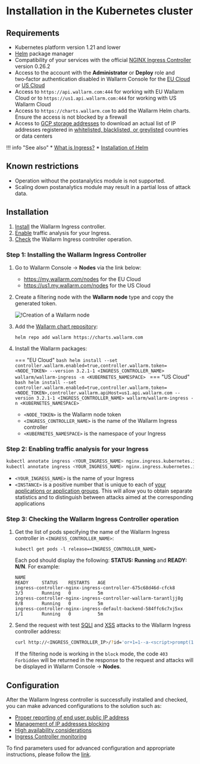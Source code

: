 # Installation in the Kubernetes cluster

## Requirements

* Kubernetes platform version 1.21 and lower
* [Helm](https://helm.sh/) package manager
* Compatibility of your services with the official [NGINX Ingress Controller](https://github.com/kubernetes/ingress-nginx) version 0.26.2
* Access to the account with the **Administrator** or **Deploy** role and two‑factor authentication disabled in Wallarm Console for the [EU Cloud](https://my.wallarm.com/) or [US Cloud](https://us1.my.wallarm.com/)
* Access to `https://api.wallarm.com:444` for working with EU Wallarm Cloud or to `https://us1.api.wallarm.com:444` for working with US Wallarm Cloud
* Access to `https://charts.wallarm.com` to add the Wallarm Helm charts. Ensure the access is not blocked by a firewall
* Access to [GCP storage addresses](https://www.gstatic.com/ipranges/goog.json) to download an actual list of IP addresses registered in [whitelisted, blacklisted, or greylisted](../user-guides/ip-lists/overview.md) countries or data centers

!!! info "See also"
    * [What is Ingress?](https://kubernetes.io/docs/concepts/services-networking/ingress/)
    * [Installation of Helm](https://helm.sh/docs/intro/install/)

## Known restrictions

* Operation without the postanalytics module is not supported. 
* Scaling down postanalytics module may result in a partial loss of attack data.

## Installation

1. [Install](#step-1-installing-the-wallarm-ingress-controller) the Wallarm Ingress controller.
2. [Enable](#step-2-enabling-traffic-analysis-for-your-ingress) traffic analysis for your Ingress.
3. [Check](#step-3-checking-the-wallarm-ingress-controller-operation) the Wallarm Ingress controller operation. 

### Step 1: Installing the Wallarm Ingress Controller

1. Go to Wallarm Console → **Nodes** via the link below:
    * https://my.wallarm.com/nodes for the EU Cloud
    * https://us1.my.wallarm.com/nodes for the US Cloud
2. Create a filtering node with the **Wallarm node** type and copy the generated token.

    ![!Creation of a Wallarm node](../images/user-guides/nodes/create-wallarm-node-name-specified.png)
3. Add the [Wallarm chart repository](https://charts.wallarm.com/):
    ```
    helm repo add wallarm https://charts.wallarm.com
    ```
4. Install the Wallarm packages:

    === "EU Cloud"
        ```bash
        helm install --set controller.wallarm.enabled=true,controller.wallarm.token=<NODE_TOKEN> --version 3.2.1-1 <INGRESS_CONTROLLER_NAME> wallarm/wallarm-ingress -n <KUBERNETES_NAMESPACE>
        ```
    === "US Cloud"
        ```bash
        helm install --set controller.wallarm.enabled=true,controller.wallarm.token=<NODE_TOKEN>,controller.wallarm.apiHost=us1.api.wallarm.com --version 3.2.1-1 <INGRESS_CONTROLLER_NAME> wallarm/wallarm-ingress -n <KUBERNETES_NAMESPACE>
        ```

    * `<NODE_TOKEN>` is the Wallarm node token
    * `<INGRESS_CONTROLLER_NAME>` is the name of the Wallarm Ingress controller
    * `<KUBERNETES_NAMESPACE>` is the namespace of your Ingress

### Step 2: Enabling traffic analysis for your Ingress

``` bash
kubectl annotate ingress <YOUR_INGRESS_NAME> nginx.ingress.kubernetes.io/wallarm-mode=monitoring
kubectl annotate ingress <YOUR_INGRESS_NAME> nginx.ingress.kubernetes.io/wallarm-instance=<INSTANCE>
```
* `<YOUR_INGRESS_NAME>` is the name of your Ingress
* `<INSTANCE>` is a positive number that is unique to each of [your applications or application groups](../user-guides/settings/applications.md). This will allow you to obtain separate statistics and to distinguish between attacks aimed at the corresponding applications

### Step 3: Checking the Wallarm Ingress Controller operation

1. Get the list of pods specifying the name of the Wallarm Ingress controller in `<INGRESS_CONTROLLER_NAME>`:
    ```
    kubectl get pods -l release=<INGRESS_CONTROLLER_NAME>
    ```

    Each pod should display the following: **STATUS: Running** and **READY: N/N**. For example:

    ```
    NAME                                                              READY     STATUS    RESTARTS   AGE
    ingress-controller-nginx-ingress-controller-675c68d46d-cfck8      3/3       Running   0          5m
    ingress-controller-nginx-ingress-controller-wallarm-tarantljj8g   8/8       Running   0          5m
    ingress-controller-nginx-ingress-default-backend-584ffc6c7xj5xx   1/1       Running   0          5m
    ```
2. Send the request with test [SQLI](../attacks-vulns-list.md#sql-injection) and [XSS](../attacks-vulns-list.md#crosssite-scripting-xss) attacks to the Wallarm Ingress controller address:

    ```bash
    curl http://<INGRESS_CONTROLLER_IP>/?id='or+1=1--a-<script>prompt(1)</script>'
    ```

    If the filtering node is working in the `block` mode, the code `403 Forbidden` will be returned in the response to the request and attacks will be displayed in Wallarm Console → **Nodes**.

## Configuration

After the Wallarm Ingress controller is successfully installed and checked, you can make advanced configurations to the solution such as:

* [Proper reporting of end user public IP address](configuration-guides/wallarm-ingress-controller/best-practices/report-public-user-ip.md)
* [Management of IP addresses blocking](../user-guides/ip-lists/overview.md)
* [High availability considerations](configuration-guides/wallarm-ingress-controller/best-practices/high-availability-considerations.md)
* [Ingress Controller monitoring](configuration-guides/wallarm-ingress-controller/best-practices/ingress-controller-monitoring.md)

To find parameters used for advanced configuration and appropriate instructions, please follow the [link](configure-kubernetes-en.md).
